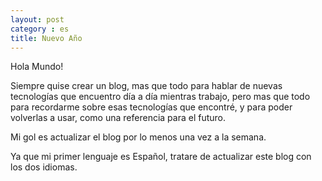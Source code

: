 ```yaml
---
layout: post
category : es
title: Nuevo Año
---
```


Hola Mundo!

Siempre quise crear un blog, mas que todo para hablar de nuevas tecnologías que encuentro día a día mientras trabajo, pero mas que todo para recordarme sobre esas tecnologías que encontré, y para poder volverlas a usar, como una referencia para el futuro.

Mi gol es actualizar el blog por lo menos una vez a la semana. 

Ya que mi primer lenguaje es Español, tratare de actualizar este blog con los dos idiomas.